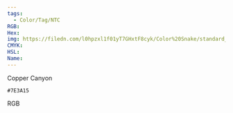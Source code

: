 ```yaml
---
tags:
  - Color/Tag/NTC
RGB:
Hex:
img: https://filedn.com/l0hpzxl1f01yT7GHxtF8cyk/Color%20Snake/standard_csv_to_svg/%23/7E3A15.svg
CMYK:
HSL:
Name:
---
```

Copper Canyon
```palette
#7E3A15
```
RGB
